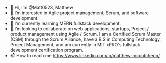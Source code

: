 - 👋 Hi, I’m @Matt0523, Matthew
- 👀 I’m interested in Agile project management, Scrum, and software development.
- 🌱 I’m currently learning MERN fullstack development.
- 💞️ I’m looking to collaborate on web applications, startups, Project / product management using Agile / Scrum. I am a Certified Scrum Master (CSM) through the Scrum Alliance, have a B.S in Computing Technology, Project Management, and am currently in MIT xPRO's fullstack development certification program.
- 📫 How to reach me https://www.linkedin.com/in/matthew-mccutcheon/

<!---
Matt0523/Matt0523 is a ✨ special ✨ repository because its `README.md` (this file) appears on your GitHub profile.
You can click the Preview link to take a look at your changes.
--->
